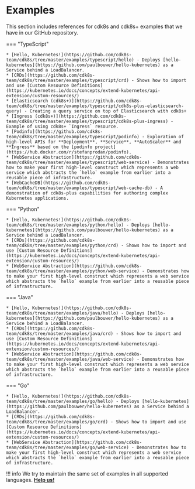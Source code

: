# Examples

This section includes references for cdk8s and cdk8s+ examples that we have in our GitHub repository.

=== "TypeScript"

    * [Hello, Kubernetes!](https://github.com/cdk8s-team/cdk8s/tree/master/examples/typescript/hello) - Deploys [hello-kubernetes](https://github.com/paulbouwer/hello-kubernetes) as a Service behind a LoadBalancer.
    * [CRDs](https://github.com/cdk8s-team/cdk8s/tree/master/examples/typescript/crd) - Shows how to import and use [Custom Resource Definitions](https://kubernetes.io/docs/concepts/extend-kubernetes/api-extension/custom-resources/)
    * [Elasticsearch (cdk8s+)](https://github.com/cdk8s-team/cdk8s/tree/master/examples/typescript/cdk8s-plus-elasticsearch-query) - Creating a query service on top of Elasticsearch with cdk8s+
    * [Ingress (cdk8s+)](https://github.com/cdk8s-team/cdk8s/tree/master/examples/typescript/cdk8s-plus-ingress) - Example of using cdk8s+ `Ingress` resource.
    * [Podinfo](https://github.com/cdk8s-team/cdk8s/tree/master/examples/typescript/podinfo) - Exploration of high-level APIs for **Deployment**, **Service**, **AutoScaler** and **Ingress** based on the [podinfo project](https://hub.docker.com/r/stefanprodan/podinfo).
    * [WebService Abstraction](https://github.com/cdk8s-team/cdk8s/tree/master/examples/typescript/web-service) - Demonstrates how to make your first high-level construct which represents a web service which abstracts the `hello` example from earlier into a reusable piece of infrastructure.
    * [WebCacheDB](https://github.com/cdk8s-team/cdk8s/tree/master/examples/typescript/web-cache-db) - A demonstration of cdk8s-plus capabilities for authoring complex Kubernetes applications.

=== "Python"

    * [Hello, Kubernetes!](https://github.com/cdk8s-team/cdk8s/tree/master/examples/python/hello) - Deploys [hello-kubernetes](https://github.com/paulbouwer/hello-kubernetes) as a Service behind a LoadBalancer.
    * [CRDs](https://github.com/cdk8s-team/cdk8s/tree/master/examples/python/crd) - Shows how to import and use [Custom Resource Definitions](https://kubernetes.io/docs/concepts/extend-kubernetes/api-extension/custom-resources/)
    * [WebService Abstraction](https://github.com/cdk8s-team/cdk8s/tree/master/examples/python/web-service) - Demonstrates how to make your first high-level construct which represents a web service which abstracts the `hello` example from earlier into a reusable piece of infrastructure.

=== "Java"

    * [Hello, Kubernetes!](https://github.com/cdk8s-team/cdk8s/tree/master/examples/java/hello) - Deploys [hello-kubernetes](https://github.com/paulbouwer/hello-kubernetes) as a Service behind a LoadBalancer.
    * [CRDs](https://github.com/cdk8s-team/cdk8s/tree/master/examples/java/crd) - Shows how to import and use [Custom Resource Definitions](https://kubernetes.io/docs/concepts/extend-kubernetes/api-extension/custom-resources/)
    * [WebService Abstraction](https://github.com/cdk8s-team/cdk8s/tree/master/examples/java/web-service) - Demonstrates how to make your first high-level construct which represents a web service which abstracts the `hello` example from earlier into a reusable piece of infrastructure.

=== "Go"

    * [Hello, Kubernetes!](https://github.com/cdk8s-team/cdk8s/tree/master/examples/go/hello) - Deploys [hello-kubernetes](https://github.com/paulbouwer/hello-kubernetes) as a Service behind a LoadBalancer.
    * [CRDs](https://github.com/cdk8s-team/cdk8s/tree/master/examples/go/crd) - Shows how to import and use [Custom Resource Definitions](https://kubernetes.io/docs/concepts/extend-kubernetes/api-extension/custom-resources/)
    * [WebService Abstraction](https://github.com/cdk8s-team/cdk8s/tree/master/examples/go/web-service) - Demonstrates how to make your first high-level construct which represents a web service which abstracts the `hello` example from earlier into a reusable piece of infrastructure.

!!! info
    We try to maintain the same set of examples in all supported languages.
    **[Help us!](../CONTRIBUTING.md)**
